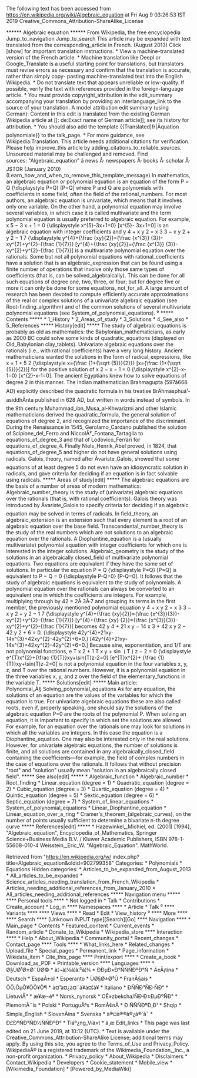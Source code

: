 The following text has been accessed from https://en.wikipedia.org/wiki/Algebraic_equation at Fri Aug 9 03:26:53 IST 2019
Creative_Commons_Attribution-ShareAlike_License




















****** Algebraic equation ******
From Wikipedia, the free encyclopedia
Jump_to_navigation Jump_to_search
 This article may be expanded with text translated from the corresponding_article
 in French. (August 2013) Click [show] for important translation instructions.
     * View a machine-translated version of the French article.
     * Machine translation like Deepl or Google_Translate is a useful starting
       point for translations, but translators must revise errors as necessary
       and confirm that the translation is accurate, rather than simply copy-
       pasting machine-translated text into the English Wikipedia.
     * Do not translate text that appears unreliable or low-quality. If possible,
       verify the text with references provided in the foreign-language article.
     * You must provide copyright_attribution in the edit_summary accompanying
       your translation by providing an interlanguage_link to the source of your
       translation. A model attribution edit summary (using German): Content in
       this edit is translated from the existing German Wikipedia article at [[:
       de:Exact name of German article]]; see its history for attribution.
     * You should also add the template {{Translated|fr|Ãquation polynomiale}}
       to the talk_page.
     * For more guidance, see Wikipedia:Translation.
 This article needs additional citations for verification. Please help improve_this
 article by adding_citations_to_reliable_sources. Unsourced material may be
 challenged and removed.
 Find sources: "Algebraic_equation" â news Â· newspapers Â· books Â· scholar Â·
 JSTOR (January 2010)(Learn_how_and_when_to_remove_this_template_message)
In mathematics, an algebraic equation or polynomial equation is an equation of
the form
         P = Q   {\displaystyle P=Q}  [P=Q]
where P and Q are polynomials with coefficients in some field, often the field
of the rational_numbers. For most authors, an algebraic equation is univariate,
which means that it involves only one variable. On the other hand, a polynomial
equation may involve several variables, in which case it is called multivariate
and the term polynomial equation is usually preferred to algebraic equation.
For example,
          x  5   &#x2212; 3 x + 1 = 0   {\displaystyle x^{5}-3x+1=0}  [x^{5}-
      3x+1=0]
is an algebraic equation with integer coefficients and
          y  4   +    x y  2   =    x  3   3   &#x2212; x  y  2   +  y  2
      &#x2212;   1 7     {\displaystyle y^{4}+{\frac {xy}{2}}={\frac {x^{3}}
      {3}}-xy^{2}+y^{2}-{\frac {1}{7}}}  [y^{4}+{\frac {xy}{2}}={\frac {x^{3}}
      {3}}-xy^{2}+y^{2}-{\frac {1}{7}}]
is a multivariate polynomial equation over the rationals.
Some but not all polynomial equations with rational_coefficients have a
solution that is an algebraic_expression that can be found using a finite
number of operations that involve only those same types of coefficients (that
is, can be solved_algebraically). This can be done for all such equations of
degree one, two, three, or four; but for degree five or more it can only be
done for some equations, not_for_all. A large amount of research has been
devoted to compute efficiently accurate approximations of the real or complex
solutions of a univariate algebraic equation (see Root-finding_algorithm) and
of the common solutions of several multivariate polynomial equations (see
System_of_polynomial_equations).
⁰
***** Contents *****
    * 1_History
    * 2_Areas_of_study
    * 3_Solutions
    * 4_See_also
    * 5_References
***** History[edit] *****
The study of algebraic equations is probably as old as mathematics: the
Babylonian_mathematicians, as early as 2000 BC could solve some kinds of
quadratic_equations (displayed on Old_Babylonian clay_tablets).
Univariate algebraic equations over the rationals (i.e., with rational
coefficients) have a very long history. Ancient mathematicians wanted the
solutions in the form of radical_expressions, like     x =    1 +   5    2
{\displaystyle x={\frac {1+{\sqrt {5}}}{2}}}  [x={\frac  {1+{\sqrt  {5}}}{2}}]
for the positive solution of      x  2   &#x2212; x &#x2212; 1 = 0
{\displaystyle x^{2}-x-1=0}  [x^{2}-x-1=0]. The ancient Egyptians knew how to
solve equations of degree 2 in this manner. The Indian mathematician
Brahmagupta (597â668 AD) explicitly described the quadratic formula in his
treatise BrÄhmasphuá¹­asiddhÄnta published in 628 AD, but written in words
instead of symbols. In the 9th century Muhammad_ibn_Musa_al-Khwarizmi and other
Islamic mathematicians derived the quadratic_formula, the general solution of
equations of degree 2, and recognized the importance of the discriminant.
During the Renaissance in 1545, Gerolamo_Cardano published the solution of
Scipione_del_Ferro and NiccolÃ²_Fontana_Tartaglia to equations_of_degree_3 and
that of Lodovico_Ferrari for equations_of_degree_4. Finally Niels_Henrik_Abel
proved, in 1824, that equations_of_degree_5 and higher do not have general
solutions using radicals. Galois_theory, named after Ãvariste_Galois, showed
that some equations of at least degree 5 do not even have an idiosyncratic
solution in radicals, and gave criteria for deciding if an equation is in fact
solvable using radicals.
***** Areas of study[edit] *****
The algebraic equations are the basis of a number of areas of modern
mathematics: Algebraic_number_theory is the study of (univariate) algebraic
equations over the rationals (that is, with rational coefficients). Galois
theory was introduced by Ãvariste_Galois to specify criteria for deciding if
an algebraic equation may be solved in terms of radicals. In field_theory, an
algebraic_extension is an extension such that every element is a root of an
algebraic equation over the base field. Transcendental_number_theory is the
study of the real numbers which are not solutions to an algebraic equation over
the rationals. A Diophantine_equation is a (usually multivariate) polynomial
equation with integer coefficients for which one is interested in the integer
solutions. Algebraic_geometry is the study of the solutions in an algebraically
closed_field of multivariate polynomial equations.
Two equations are equivalent if they have the same set of solutions. In
particular the equation     P = Q   {\displaystyle P=Q}  [P=Q] is equivalent to
P &#x2212; Q = 0   {\displaystyle P-Q=0}  [P-Q=0]. It follows that the study of
algebraic equations is equivalent to the study of polynomials.
A polynomial equation over the rationals can always be converted to an
equivalent one in which the coefficients are integers. For example, multiplying
through by 42 = 2Â·3Â·7 and grouping its terms in the first member, the
previously mentioned polynomial equation      y  4   +    x y  2   =    x  3
3   &#x2212; x  y  2   +  y  2   &#x2212;   1 7     {\displaystyle y^{4}+{\frac
{xy}{2}}={\frac {x^{3}}{3}}-xy^{2}+y^{2}-{\frac {1}{7}}}  [y^{4}+{\frac {xy}
{2}}={\frac {x^{3}}{3}}-xy^{2}+y^{2}-{\frac {1}{7}}] becomes
         42  y  4   + 21 x y &#x2212; 14  x  3   + 42 x  y  2   &#x2212; 42  y
      2   + 6 = 0.   {\displaystyle 42y^{4}+21xy-14x^{3}+42xy^{2}-42y^{2}+6=0.}
      [42y^{4}+21xy-14x^{3}+42xy^{2}-42y^{2}+6=0.]
Because sine, exponentiation, and 1/T are not polynomial functions,
          e  T    x  2   +   1 T   x y + sin &#x2061; ( T ) z &#x2212; 2 = 0
      {\displaystyle e^{T}x^{2}+{\frac {1}{T}}xy+\sin(T)z-2=0}  [e^{T}x^{2}+
      {\frac  {1}{T}}xy+\sin(T)z-2=0]
is not a polynomial equation in the four variables x, y, z, and T over the
rational numbers. However, it is a polynomial equation in the three variables
x, y, and z over the field of the elementary_functions in the variable T.
***** Solutions[edit] *****
Main article: Polynomial_Â§ Solving_polynomial_equations
As for any equation, the solutions of an equation are the values of the
variables for which the equation is true. For univariate algebraic equations
these are also called roots, even if, properly speaking, one should say the
solutions of the algebraic equation P=0 are the roots of the polynomial P. When
solving an equation, it is important to specify in which set the solutions are
allowed. For example, for an equation over the rationals one may look for
solutions in which all the variables are integers. In this case the equation is
a Diophantine_equation. One may also be interested only in the real solutions.
However, for univariate algebraic equations, the number of solutions is finite,
and all solutions are contained in any algebraically_closed_field containing
the coefficients—for example, the field of complex numbers in the case of
equations over the rationals. It follows that without precision "root" and
"solution" usually mean "solution in an algebraically closed field".
***** See also[edit] *****
    * Algebraic_function
    * Algebraic_number
    * Root_finding
    * Linear_equation (degree = 1)
    * Quadratic_equation (degree = 2)
    * Cubic_equation (degree = 3)
    * Quartic_equation (degree = 4)
    * Quintic_equation (degree = 5)
    * Sextic_equation (degree = 6)
    * Septic_equation (degree = 7)
    * System_of_linear_equations
    * System_of_polynomial_equations
    * Linear_Diophantine_equation
    * Linear_equation_over_a_ring
    * Cramer's_theorem_(algebraic_curves), on the number of points usually
      sufficient to determine a bivariate n-th degree curve
***** References[edit] *****
    * Hazewinkel,_Michiel, ed. (2001) [1994], "Algebraic_equation",
      Encyclopedia_of_Mathematics, Springer Science+Business Media B.V. /
      Kluwer Academic Publishers, ISBN 978-1-55608-010-4
Weisstein,_Eric_W. "Algebraic_Equation". MathWorld.

Retrieved from "https://en.wikipedia.org/w/
index.php?title=Algebraic_equation&oldid=902799358"
Categories:
    * Polynomials
    * Equations
Hidden categories:
    * Articles_to_be_expanded_from_August_2013
    * All_articles_to_be_expanded
    * Science_articles_needing_translation_from_French_Wikipedia
    * Articles_needing_additional_references_from_January_2010
    * All_articles_needing_additional_references
***** Navigation menu *****
**** Personal tools ****
    * Not logged in
    * Talk
    * Contributions
    * Create_account
    * Log_in
**** Namespaces ****
    * Article
    * Talk
⁰
**** Variants ****
**** Views ****
    * Read
    * Edit
    * View_history
⁰
**** More ****
**** Search ****
[Unknown INPUT type][Search][Go]
**** Navigation ****
    * Main_page
    * Contents
    * Featured_content
    * Current_events
    * Random_article
    * Donate_to_Wikipedia
    * Wikipedia_store
**** Interaction ****
    * Help
    * About_Wikipedia
    * Community_portal
    * Recent_changes
    * Contact_page
**** Tools ****
    * What_links_here
    * Related_changes
    * Upload_file
    * Special_pages
    * Permanent_link
    * Page_information
    * Wikidata_item
    * Cite_this_page
**** Print/export ****
    * Create_a_book
    * Download_as_PDF
    * Printable_version
**** Languages ****
    * Ø§ÙØ¹Ø±Ø¨ÙØ©
    * à¦¬à¦¾à¦à¦²à¦¾
    * ÐÐµÐ»Ð°ÑÑÑÐºÐ°Ñ
    * ÄeÅ¡tina
    * Deutsch
    * EspaÃ±ol
    * Esperanto
    * ÙØ§Ø±Ø³Û
    * FranÃ§ais
    * ÕÕ¡ÕµÕ¥ÖÕ¥Õ¶
    * à¤¹à¤¿à¤¨à¥à¤¦à¥
    * Italiano
    * ÐÑÑÐ³ÑÐ·ÑÐ°
    * LietuviÅ³
    * æ¥æ¬èª
    * Norsk_nynorsk
    * OÊ»zbekcha/ÑÐ·Ð±ÐµÐºÑÐ°
    * PiemontÃ¨is
    * Polski
    * PortuguÃªs
    * RomÃ¢nÄ
    * Ð ÑÑÑÐºÐ¸Ð¹
    * Shqip
    * Simple_English
    * SlovenÄina
    * Svenska
    * à®¤à®®à®¿à®´à¯
    * Ð£ÐºÑÐ°ÑÐ½ÑÑÐºÐ°
    * Tiáº¿ng_Viá»t
    * ä¸­æ
Edit_links
    * This page was last edited on 21 June 2019, at 10:12 (UTC).
    * Text is available under the Creative_Commons_Attribution-ShareAlike
      License; additional terms may apply. By using this site, you agree to the
      Terms_of_Use and Privacy_Policy. WikipediaÂ® is a registered trademark of
      the Wikimedia_Foundation,_Inc., a non-profit organization.
    * Privacy_policy
    * About_Wikipedia
    * Disclaimers
    * Contact_Wikipedia
    * Developers
    * Cookie_statement
    * Mobile_view
    * [Wikimedia_Foundation]
    * [Powered_by_MediaWiki]
